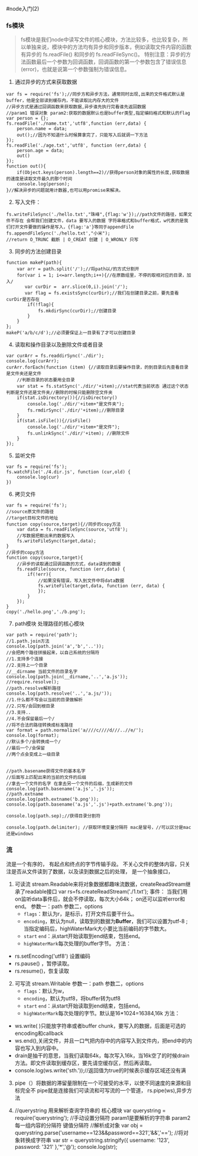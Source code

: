 #node入门(2)
### fs模块
>fs模块是我们node中读写文件的核心模块，方法比较多，也比较复杂，所以单独来说，模块中的方法均有异步和同步版本，例如读取文件内容的函数有异步的 fs.readFile() 和同步的 fs.readFileSync()。
>特别注意：异步的方法函数最后一个参数为回调函数，回调函数的第一个参数包含了错误信息(error)，也就是说第一个参数强制为错误信息。

1. 通过异步的方式来获取数据
```
var fs = require('fs');//同步方和异步方法，通常同时出现,出来的文件格式默认是buffer，他是全部读到缓存内，不能读取比内存大的文件
//异步方式是通过回调函数来获取数据,异步谁先执行完看谁先返回数据
//param1 错误对象 param2:获取的数据默认也是buffer类型,指定编码格式和默认的flag
var person = {};
fs.readFile('./name.txt','utf8',function (err,data) {
    person.name = data;
    out();//因为不知道什么时候算拿完了，只能写入后就调一下方法
});
fs.readFile('./age.txt','utf8', function (err,data) {
    person.age = data;
    out()
});
function out(){
    if(Object.keys(person).length==2)//获得person对象的属性的长度,获取数据的速度是读取文件最久的那个时间
    console.log(person);
}//解决异步的问题就用计数器,也可以用promise来解决。
```
2. 写入文件：
```
fs.writeFileSync('./hello.txt',"珠峰",{flag:'w'});//path文件的路径，如果文件不存在 会帮我们创建文件，data 要写入的数据 字符串格式和buffer格式，w代表的是我们打开文件要做的操作是写入，{flag:'a'}等同于appendFile
fs.appendFileSync('./hello.txt',"小米");
//return O_TRUNC 截断 | O_CREAT 创建 | O_WRONLY 只写
```
3. 同步的方法创建目录
```
function makeP(path){
    var arr = path.split('/');//将path以/的方式分割开
    for(var i = 1; i<=arr.length;i++){//在原数组里，不停的取相对应的目录，加入/
       var curDir =  arr.slice(0,i).join('/');
       var flag = fs.existsSync(curDir);//我们在创建目录之前，要先查看curDir是否存在
        if(!flag){
            fs.mkdirSync(curDir);//创建目录
        }
    }
};
makeP('a/b/c/d');//必须要保证上一目录有了才可以创建目录
```
4. 读取和操作目录以及删除文件或者目录
```
var curArr = fs.readdirSync('./dir');
console.log(curArr);
curArr.forEach(function (item) {//读取目录后要操作目录，的到目录后先查看目录是文件夹还是文件
    //判断目录的状态要用全目录
    var stat = fs.statSync('./dir/'+item);//stat代表当前状态 通过这个状态判断是文件还是文件夹//删除的时候只能删除空文件夹
    if(stat.isDirectory()){//isDirectory()
        console.log('./dir/'+item+"是文件夹");
        fs.rmdirSync('./dir/'+item);//删除目录
    }
    if(stat.isFile()){//isFile()
        console.log('./dir/'+item+"是文件");
        fs.unlinkSync('./dir/'+item); //删除文件
    }
});
```
5. 监听文件
```
var fs = require('fs');
fs.watchFile('./4.dir.js', function (cur,old) {
    console.log(cur)
})
```
6. 拷贝文件
```
var fs = require('fs');
//source原文件的路径
//target目标文件的地址
function copy(source,target){//同步的copy方法
    var data = fs.readFileSync(source,'utf8');
    //写数据把都出来的数据写入
    fs.writeFileSync(target,data);
}
//异步的copy方法
function copy(source,target){
    //异步的读取通过回调函数的方式，data读到的数据
    fs.readFile(source, function (err,data) {
        if(!err){
            //如果没有错误，写入到文件中将data数据
            fs.writeFile(target,data, function (err, data) {
            });
        }
    });
}
copy('./hello.png','./b.png');
```

7. path模块 处理路径的核心模块
```
var path = require('path');
//1.path.join方法
console.log(path.join('a','b','..'));
//会把两个路径拼接起来，以自己系统的分隔符
//1.支持多个连接
//2.支持上一个目录
//__dirname 当前文件的目录名字
console.log(path.join(__dirname,'..','a.js'));
//require.resolve();
//path.resolve解析路径
console.log(path.resolve('..','a.js/'));
//1.什么都不写会以当前的目录做解析
//2.只写/会回到根目录
//3.支持..
//4.不会保留最后一个/
//将不合法的路径转换成标准路径
var format = path.normalize('a////c////d///..//e/');
console.log(format);
//默认多个/会转换成一个/
//最后一个/会保留
//两个点会变成上一级目录


//path.basename获得文件的基本名字
//后面写上匹配出来的当前的文件的后缀
//拿去一个文件的名字 在拿去另一个文件的后缀，生成新的文件
console.log(path.basename('a.js','.js'));
//path.extname
console.log(path.extname('b.png'));
console.log(path.basename('a.js','.js')+path.extname('b.png'));

console.log(path.sep);//获得目录分割符

console.log(path.delimiter); //获取环境变量分隔符 mac是冒号，//可以区分是mac还是windows
```

### 流
流是一个有序的， 有起点和终点的字节传输手段。
不关心文件的整体内容，只关注是否从文件读到了数据，以及读到数据之后的处理，
是一个抽象接口，

1. 可读流
	stream.Readable来将对象数据都趣味流数据，createReadStream继承了readable接口
	var rs=fs.createReadStream('./1.txt');
	事件：
	当我们用on监听data事件后，就会不停读取，每次大小64k；
	on还可以监听error和end。
	参数一：path
	参数二，options
	- `flags`：默认为r，是标示，打开文件后要干什么。
	- `encoding`，默认为null，读取到的数据为**Buffer**，我们可以设置为utf-8 ;当指定编码后，highWaterMark大小要比当前编码的字节数大。
	- `start` `end`：从start开始读取到end结束，包括end。
	- `highWaterMark`每次处理的buffer字节。
方法：
- rs.setEncoding('utf8') 设置编码
- rs.pause() ，暂停读取。
- rs.resume()，恢复读取

2. 可写流
stream.Writable
	参数一：path
	参数二，options
	- `flags`：默认为w，
	- `encoding`，默认为utf8，将buffer转为utf8
	- `start` `end`：从start开始读取到end结束，包括end。
	- `highWaterMark`每次处理的字节。默认是16*1024=16384,16k
方法：
- ws.write( )只能放字符串或者buffer
	chunk，要写入的数据，后面是可选的encoding和callback
- ws.end(),关闭文件，并且一口气把内存中的内容写入到文件内，把end中的内容也写入到内容中。
- drain是抽干的意思，当我们读取64k，每次写入16k，当16k空了的时候drain方法。即文件读取到缓存区，要先请空缓存区，然后再读取。
- console.log(ws.write('sth.'));//返回值为true的时候表示缓存区域还没有满

3. pipe（）将数据的滞留量限制在一个可接受的水平，以使不同速度的来源和目标完全不
pipe就是连接我们可读流和可写流的一个管道，
rs.pipe(ws),异步方法

5. //querystring 用来解析查询字符串的 核心模块
var querystring = require('querystring');
//手动设置分隔符 param1是要解析的字符串  param2 每一组内容的分隔符 键值分隔符
//解析成对象
var obj = querystring.parse('username==123&&password==321','&&','==');
//将对象转换成字符串
var str = querystring.stringify({ username: '123', password: '321' },'*','@');
console.log(str);